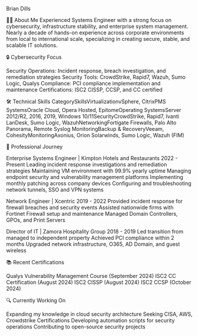 Brian Dills

👨‍💻 About Me
Experienced Systems Engineer with a strong focus on cybersecurity, infrastructure stability, and enterprise system management. Nearly a decade of hands-on experience across corporate environments from local to international scale, specializing in creating secure, stable, and scalable IT solutions.

🔒 Cybersecurity Focus

Security Operations: Incident response, breach investigation, and remediation strategies
Security Tools: CrowdStrike, Rapid7, Wazuh, Sumo Logic, Qualys
Compliance: PCI compliance implementation and maintenance
Certifications: ISC2 CISSP, CCSP, and CC certified

🛠️ Technical Skills
CategorySkillsVirtualizationvSphere, CitrixPMS SystemsOracle Cloud, Opera Hosted, EpitomeOperating SystemsServer 2012/R2, 2016, 2019, Windows 10/11SecurityCrowdStrike, Rapid7, Ivanti LanDesk, Sumo Logic, WazuhNetworkingFortigate Firewalls, Palo Alto Panorama, Remote Syslog MonitoringBackup & RecoveryVeeam, CohesityMonitoringAxonius, Orion Solarwinds, Sumo Logic, Wazuh (FIM)

💼 Professional Journey

Enterprise Systems Engineer | Kimpton Hotels and Restaurants
2022 - Present
Leading incident response investigations and remediation strategies
Maintaining VM environment with 99.9% yearly uptime
Managing endpoint security and vulnerability management platforms
Implementing monthly patching across company devices
Configuring and troubleshooting network tunnels, SSO and VPN systems

Network Engineer | Xcentric
2019 - 2022
Provided incident response for firewall breaches and security events
Assisted nationwide firms with Fortinet Firewall setup and maintenance
Managed Domain Controllers, GPOs, and Print Servers

Director of IT | Zamora Hospitality Group
2018 - 2019
Led transition from managed to independent property
Achieved PCI compliance within 2 months
Upgraded network infrastructure, O365, AD Domain, and guest wireless

📚 Recent Certifications

Qualys Vulnerability Management Course (September 2024)
ISC2 CC Certification (August 2024)
ISC2 CISSP (August 2024)
ISC2 CCSP (October 2024)

🔍 Currently Working On

Expanding my knowledge in cloud security architecture
Seeking CISA, AWS, Crowdstrike Certifications
Developing automation scripts for security operations
Contributing to open-source security projects
